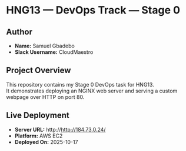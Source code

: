 # HNG13 — DevOps Track — Stage 0

## Author
- **Name:** Samuel Gbadebo
- **Slack Username:** CloudMaestro

## Project Overview
This repository contains my Stage 0 DevOps task for HNG13.  
It demonstrates deploying an NGINX web server and serving a custom webpage over HTTP on port 80.

## Live Deployment
- **Server URL:** http://http://184.73.0.24/
- **Platform:** AWS EC2
- **Deployed On:** 2025-10-17



